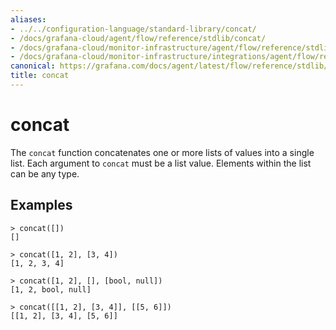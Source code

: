 ```yaml
---
aliases:
- ../../configuration-language/standard-library/concat/
- /docs/grafana-cloud/agent/flow/reference/stdlib/concat/
- /docs/grafana-cloud/monitor-infrastructure/agent/flow/reference/stdlib/concat/
- /docs/grafana-cloud/monitor-infrastructure/integrations/agent/flow/reference/stdlib/concat/
canonical: https://grafana.com/docs/agent/latest/flow/reference/stdlib/concat/
title: concat
---
```


# concat

The `concat` function concatenates one or more lists of values into a single
list. Each argument to `concat` must be a list value. Elements within the list
can be any type.

## Examples

```
> concat([])
[]

> concat([1, 2], [3, 4])
[1, 2, 3, 4]

> concat([1, 2], [], [bool, null])
[1, 2, bool, null]

> concat([[1, 2], [3, 4]], [[5, 6]])
[[1, 2], [3, 4], [5, 6]]
```

